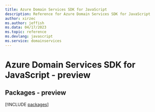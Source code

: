 ```yaml
---
title: Azure Domain Services SDK for JavaScript
description: Reference for Azure Domain Services SDK for JavaScript
author: xirzec
ms.author: jeffish
ms.data: 04/17/2023
ms.topic: reference
ms.devlang: javascript
ms.service: domainservices
---
```

# Azure Domain Services SDK for JavaScript - preview
## Packages - preview
[!INCLUDE [packages](domain-services-index.md)]